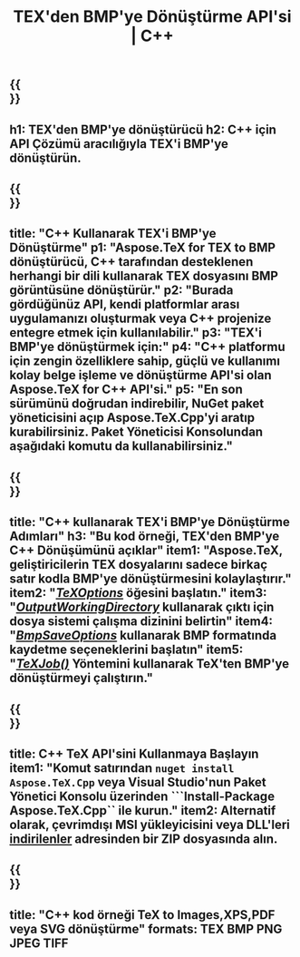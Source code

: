 ﻿---
translation: true
template: /_templates/_conversion-child-cpp.md
title: TEX'den BMP'ye Dönüştürme API'si | C++
description: TEX'den BMP'ye dönüştürme işlevi. Bu şirket içi C++ kitaplığını projenize entegre edin veya TeX'i BMP'ye dönüştürmek için platformlar arası uygulamaları kullanın.
keywords: tex'ten bmp'ye api cpp, tex2bmp, c++'ı entegre eder
url: /cpp/conversion/tex-to-bmp/
family: tex
platformtag: cpp
feature: conversion
informat: TEX
outformat: BMP
otherformats: PNG JPEG TIFF PDF SVG XPS
---

{{<section banner>}}
---
h1: TEX'den BMP'ye dönüştürücü
h2: C++ için API Çözümü aracılığıyla TEX'i BMP'ye dönüştürün.
---

{{<section overview>}}
---
title: "C++ Kullanarak TEX'i BMP'ye Dönüştürme"
p1: "Aspose.TeX for TEX to BMP dönüştürücü, C++ tarafından desteklenen herhangi bir dili kullanarak TEX dosyasını BMP görüntüsüne dönüştürür."
p2: "Burada gördüğünüz API, kendi platformlar arası uygulamanızı oluşturmak veya C++ projenize entegre etmek için kullanılabilir."
p3: "TEX'i BMP'ye dönüştürmek için:"
p4: "C++ platformu için zengin özelliklere sahip, güçlü ve kullanımı kolay belge işleme ve dönüştürme API'si olan Aspose.TeX for C++ API'si."
p5: "En son sürümünü doğrudan indirebilir, NuGet paket yöneticisini açıp Aspose.TeX.Cpp'yi aratıp kurabilirsiniz. Paket Yöneticisi Konsolundan aşağıdaki komutu da kullanabilirsiniz."
---

{{<section feature1>}}
---
title: "C++ kullanarak TEX'i BMP'ye Dönüştürme Adımları"
h3: "Bu kod örneği, TEX'den BMP'ye C++ Dönüşümünü açıklar"
item1: "Aspose.TeX, geliştiricilerin TEX dosyalarını sadece birkaç satır kodla BMP'ye dönüştürmesini kolaylaştırır."
item2: "[*TeXOptions*](https://reference.aspose.com/tex/cpp/class/aspose.te_x.te_x_options) öğesini başlatın."
item3: "[*OutputWorkingDirectory*](https://reference.aspose.com/tex/cpp/class/aspose.te_x.te_x_options#aa4f4ea6dab7db5ba1b40800495f16f63) kullanarak çıktı için dosya sistemi çalışma dizinini belirtin"
item4: "[*BmpSaveOptions*](https://reference.aspose.com/tex/cpp/class/aspose.te_x.presentation.image.bmp_save_options) kullanarak BMP formatında kaydetme seçeneklerini başlatın"
item5: "[*TeXJob()*](https://reference.aspose.com/tex/cpp/class/aspose.te_x.te_x_job) Yöntemini kullanarak TeX'ten BMP'ye dönüştürmeyi çalıştırın."
---

{{<section feature2>}}
---
title: C++ TeX API'sini Kullanmaya Başlayın
item1: "Komut satırından ```nuget install Aspose.TeX.Cpp``` veya Visual Studio'nun Paket Yönetici Konsolu üzerinden ```Install-Package Aspose.TeX.Cpp`` ile kurun."
item2: Alternatif olarak, çevrimdışı MSI yükleyicisini veya DLL'leri [indirilenler](https://releases.aspose.com/tex/cpp) adresinden bir ZIP dosyasında alın.
---

{{<section widget>}}
---
title: "C++ kod örneği TeX to Images,XPS,PDF veya SVG dönüştürme"
formats: TEX BMP PNG JPEG TIFF
---

